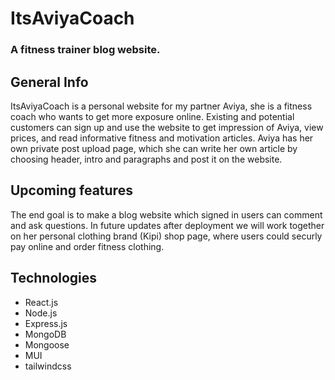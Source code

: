 # ItsAviyaCoach

### A fitness trainer blog website.

## General Info

ItsAviyaCoach is a personal website for my partner Aviya, she is a fitness coach who wants to get more exposure online.
Existing and potential customers can sign up and use the website to get impression of Aviya, view prices, and read informative fitness and motivation articles.
Aviya has her own private post upload page, which she can write her own article by choosing header, intro and paragraphs and post it on the website.

## Upcoming features

The end goal is to make a blog website which signed in users can comment and ask questions.
In future updates after deployment we will work together on her personal clothing brand (Kipi) shop page, where users could securly pay online and order fitness clothing.

## Technologies

- React.js
- Node.js
- Express.js
- MongoDB
- Mongoose
- MUI
- tailwindcss
